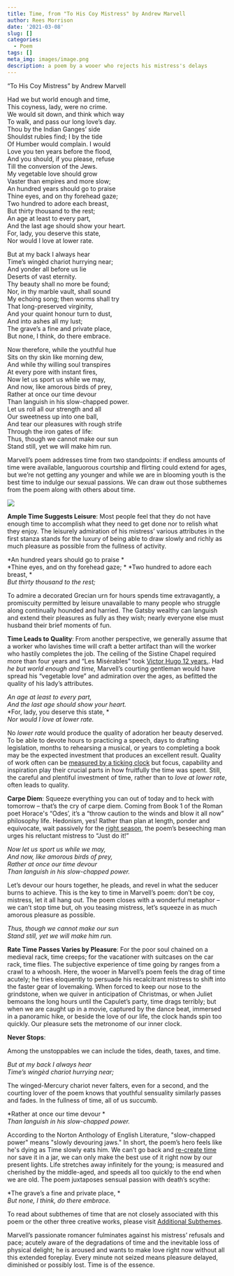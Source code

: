 ```yaml
---
title: Time, from "To His Coy Mistress" by Andrew Marvell
author: Rees Morrison
date: '2021-03-08'
slug: []
categories:
  - Poem
tags: []
meta_img: images/image.png
description: a poem by a wooer who rejects his mistress's delays
---
```


“To His Coy Mistress” by Andrew Marvell 

Had we but world enough and time,  
This coyness, lady, were no crime.   
We would sit down, and think which way   
To walk, and pass our long love’s day.   
Thou by the Indian Ganges’ side   
Shouldst rubies find; I by the tide   
Of Humber would complain.  I would   
Love you ten years before the flood,   
And you should, if you please, refuse   
Till the conversion of the Jews.   
My vegetable love should grow   
Vaster than empires and more slow;   
An hundred years should go to praise   
Thine eyes, and on thy forehead gaze;   
Two hundred to adore each breast,   
But thirty thousand to the rest;   
An age at least to every part,   
And the last age should show your heart.   
For, lady, you deserve this state,   
Nor would I love at lower rate.   

But at my back I always hear   
Time’s wingèd chariot hurrying near;   
And yonder all before us lie   
Deserts of vast eternity.   
Thy beauty shall no more be found;   
Nor, in thy marble vault, shall sound   
My echoing song; then worms shall try   
That long-preserved virginity,   
And your quaint honour turn to dust,   
And into ashes all my lust;   
The grave’s a fine and private place,   
But none, I think, do there embrace.   

Now therefore, while the youthful hue   
Sits on thy skin like morning dew,   
And while thy willing soul transpires   
At every pore with instant fires,   
Now let us sport us while we may,   
And now, like amorous birds of prey,   
Rather at once our time devour   
Than languish in his slow-chapped power.   
Let us roll all our strength and all   
Our sweetness up into one ball,   
And tear our pleasures with rough strife   
Through the iron gates of life:   
Thus, though we cannot make our sun   
Stand still, yet we will make him run.  

Marvell’s poem addresses time from two standpoints:  if endless amounts of time were available, languorous courtship and flirting could extend for ages, but we’re not getting any younger and while we are in blooming youth is the best time to indulge our sexual passions.  We can draw out those subthemes from the poem along with others about time.

![](/media/TimeCoy.jpg)


**Ample Time Suggests Leisure**:  Most people feel that they do not have enough time to accomplish what they need to get done nor to relish what they enjoy.  The leisurely admiration of his mistress’ various attributes in the first stanza stands for the luxury of being able to draw slowly and richly as much pleasure as possible from the fullness of activity.
  
*An hundred years should go to praise *  
*Thine eyes, and on thy forehead gaze;  * 
*Two hundred to adore each breast,   *  
*But thirty thousand to the rest;*  

To admire a decorated Grecian urn for hours spends time extravagantly, a promiscuity permitted by leisure  unavailable to many people who struggle along continually hounded and harried.  The Gatsby wealthy can languish and extend their pleasures as fully as they wish; nearly everyone else must husband their brief moments of fun.

**Time Leads to Quality**:  From another perspective, we generally assume that a worker who lavishes time will craft a better artifact than will the worker who hastily completes the job.   The ceiling of the Sistine Chapel required more than four years and  “Les Misérables” took [Victor Hugo 12 years.]( https://www.writersdigest.com/there-are-no-rules/infographic-30-famous-books-long-took-write).  Had *he but world enough and time,* Marvell’s courting gentleman would have spread his “vegetable love” and admiration over the ages, as befitted the quality of his lady’s attributes.

*An age at least to every part,*   
*And the last age should show your heart.*   
*For, lady, you deserve this state,   *  
*Nor would I love at lower rate.*   

No *lower rate* would produce the quality of adoration her beauty deserved.  To be able to devote hours to practicing a speech, days to drafting legislation, months to rehearsing a musical, or years to completing a book may be the expected investment that produces an excellent result.  Quality of work often can be [measured by a ticking clock](https://themesfromart.com/blog/2021-03-08-time-from-the-bellili-family-by-edgar-degas/timebellili/) but focus, capability and inspiration play their crucial parts in how fruitfully the time was spent.  Still, the careful and plentiful investment of time, rather than to *love at lower rate*, often leads to quality.

**Carpe Diem**:   Squeeze everything you can out of today and to heck with tomorrow – that’s the cry of carpe diem.   Coming from Book 1 of the Roman poet Horace's “Odes’, it’s a “throw caution to the winds and blow it all now” philosophy life.  Hedonism, yes!  Rather than plan at length, ponder and equivocate, wait passively for the [right season](https://themesfromart.com/blog/2021-03-08-time-from-turn-turn-turn-by-the-byrds/timeturnturn/),  the poem’s beseeching man urges his reluctant mistress to “Just do it!”

*Now let us sport us while we may,*  
*And now, like amorous birds of prey,*   
*Rather at once our time devour*   
*Than languish in his slow-chapped power.*   

Let’s devour our hours together, he pleads, and revel in what the seducer burns to achieve.  This is the key to time in Marvell’s poem: don’t be coy, mistress, let it all hang out. The poem closes with a wonderful metaphor – we can’t stop time but, oh you teasing mistress, let’s squeeze in as much amorous pleasure as possible.

*Thus, though we cannot make our sun*   
*Stand still, yet we will make him run.*  

**Rate Time Passes Varies by Pleasure**:  For the poor soul chained on a medieval rack, time creeps; for the vacationer with suitcases on the car rack, time flies.  The subjective experience of time going by ranges from a crawl to a whoosh.  Here, the wooer in Marvell’s poem feels the drag of time acutely; he tries eloquently to persuade his recalcitrant mistress to shift into the faster gear of lovemaking.  When forced to keep our nose to the grindstone, when we quiver in anticipation of Christmas, or when Juliet bemoans the long hours until the Capulet’s party, time drags terribly; but when we are caught up in a movie, captured by the dance beat, immersed in a panoramic hike, or beside the love of our life, the clock hands spin too quickly.  Our pleasure sets the metronome of our inner clock. 

**Never Stops**:

Among the unstoppables we can include the tides, death, taxes, and time.

*But at my back I always hear*   
*Time’s wingèd chariot hurrying near;*   

The winged-Mercury chariot never falters, even for a second, and the courting lover of the poem knows that youthful sensuality similarly passes and fades. In the fullness of time, all of us succumb. 

*Rather at once our time devour  *  
*Than languish in his slow-chapped power.*   

According to the Norton Anthology of English Literature, "slow-chapped power" means "slowly devouring jaws."  In short, the poem’s hero feels like he's dying as Time slowly eats him.  We can’t go back and [re-create time](https://themesfromart.com/blog/2021-03-08-time-from-groundhog-day-starring-bill-murray/timegroundhog/) nor save it in a jar, we can only make the best use of it right now by our present lights.  Life stretches away infinitely for the young; is measured and cherished by the middle-aged, and speeds all too quickly to the end when we are old.  The poem juxtaposes sensual passion with death’s scythe:

*The grave’s a fine and private place,  *   
*But none, I think, do there embrace.*

To read about subthemes of time that are not closely associated with this poem or the other three creative works, please visit [Additional Subthemes](https://themesfromart.com/blog/2021-03-09-time-additional/timeadditional/).


Marvell’s passionate romancer fulminates against his mistress’ refusals and pace; acutely aware of the degradations of time and the inevitable loss of physical delight; he is aroused and wants to make love right now without all this extended foreplay.  Every minute not seized means pleasure delayed, diminished or possibly lost.  Time is of the essence.  
